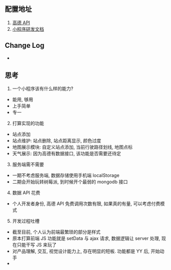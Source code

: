 ## 配置地址
1. [高德 API](https://lbs.amap.com/api/wx/guide/get-data/get-inputtips)
2. [小程序研发文档](https://developers.weixin.qq.com/miniprogram/dev/)


## Change Log

-

## 思考

1. 一个小程序该有什么样的能力?

- 能用, 够用
- 上手简单
- 专一

2. 打算实现的功能

- 站点添加
- 站点维护: 站点删除, 站点距离显示, 颜色过度
- 地图展示模块: 自定义站点添加, 当前行驶路径划线, 地图点标
- 天气展示: 因为高德有数据接口, 该功能是否需要还待定

3. 服务端需不需要

- 一期不考虑服务端, 数据存储使用手机端 localStorage
- 二期会开始玩转树莓派, 到时候开个最弱的 mongodb 接口

4. 数据 API 花费

- 个人开发者身份, 高德 API 免费调用次数有限, 如果真的有量, 可以考虑付费模式

5. 开发过程吐槽

- 截至目前, 个人认为前端最繁琐的部分是样式
- 原本打算前端 JS 功能就是 setData 与 ajax 请求, 数据逻辑让 server 处理, 现在只能干写 JS 来玩了
- 对产品理解, 交互, 视觉设计能力上, 存在明显的短板. 功能都是 YY 后, 开始动手
-